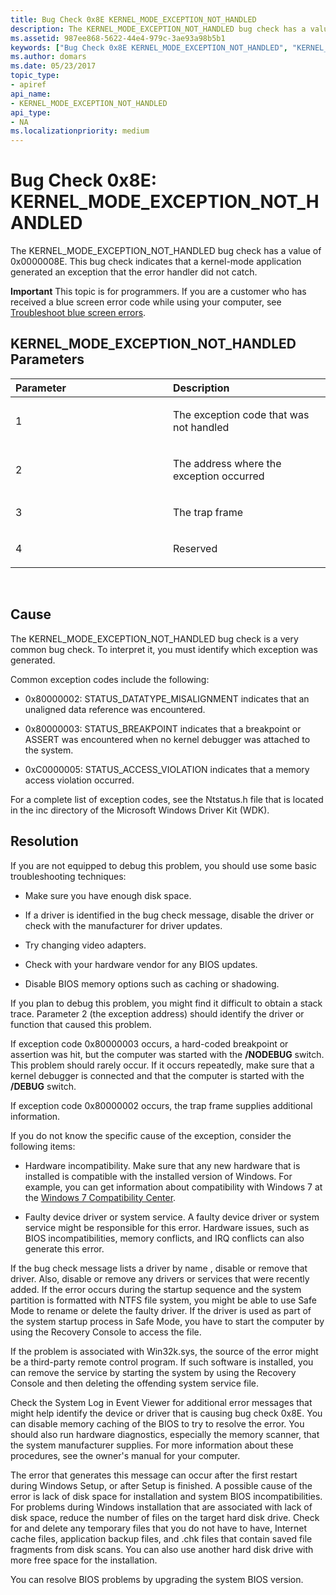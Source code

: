 ```yaml
---
title: Bug Check 0x8E KERNEL_MODE_EXCEPTION_NOT_HANDLED
description: The KERNEL_MODE_EXCEPTION_NOT_HANDLED bug check has a value of 0x0000008E. This bug check indicates that a kernel-mode application generated an exception that the error handler did not catch.
ms.assetid: 987ee868-5622-44e4-979c-3ae93a98b5b1
keywords: ["Bug Check 0x8E KERNEL_MODE_EXCEPTION_NOT_HANDLED", "KERNEL_MODE_EXCEPTION_NOT_HANDLED"]
ms.author: domars
ms.date: 05/23/2017
topic_type:
- apiref
api_name:
- KERNEL_MODE_EXCEPTION_NOT_HANDLED
api_type:
- NA
ms.localizationpriority: medium
---
```


# Bug Check 0x8E: KERNEL\_MODE\_EXCEPTION\_NOT\_HANDLED


The KERNEL\_MODE\_EXCEPTION\_NOT\_HANDLED bug check has a value of 0x0000008E. This bug check indicates that a kernel-mode application generated an exception that the error handler did not catch.

**Important** This topic is for programmers. If you are a customer who has received a blue screen error code while using your computer, see [Troubleshoot blue screen errors](https://windows.microsoft.com/windows-10/troubleshoot-blue-screen-errors).

## KERNEL\_MODE\_EXCEPTION\_NOT\_HANDLED Parameters


<table>
<colgroup>
<col width="50%" />
<col width="50%" />
</colgroup>
<thead>
<tr class="header">
<th align="left">Parameter</th>
<th align="left">Description</th>
</tr>
</thead>
<tbody>
<tr class="odd">
<td align="left"><p>1</p></td>
<td align="left"><p>The exception code that was not handled</p></td>
</tr>
<tr class="even">
<td align="left"><p>2</p></td>
<td align="left"><p>The address where the exception occurred</p></td>
</tr>
<tr class="odd">
<td align="left"><p>3</p></td>
<td align="left"><p>The trap frame</p></td>
</tr>
<tr class="even">
<td align="left"><p>4</p></td>
<td align="left"><p>Reserved</p></td>
</tr>
</tbody>
</table>

 

Cause
-----

The KERNEL\_MODE\_EXCEPTION\_NOT\_HANDLED bug check is a very common bug check. To interpret it, you must identify which exception was generated.

Common exception codes include the following:

-   0x80000002: STATUS\_DATATYPE\_MISALIGNMENT indicates that an unaligned data reference was encountered.

-   0x80000003: STATUS\_BREAKPOINT indicates that a breakpoint or ASSERT was encountered when no kernel debugger was attached to the system.

-   0xC0000005: STATUS\_ACCESS\_VIOLATION indicates that a memory access violation occurred.

For a complete list of exception codes, see the Ntstatus.h file that is located in the inc directory of the Microsoft Windows Driver Kit (WDK).

Resolution
----------

If you are not equipped to debug this problem, you should use some basic troubleshooting techniques:

-   Make sure you have enough disk space.

-   If a driver is identified in the bug check message, disable the driver or check with the manufacturer for driver updates.

-   Try changing video adapters.

-   Check with your hardware vendor for any BIOS updates.

-   Disable BIOS memory options such as caching or shadowing.

If you plan to debug this problem, you might find it difficult to obtain a stack trace. Parameter 2 (the exception address) should identify the driver or function that caused this problem.

If exception code 0x80000003 occurs, a hard-coded breakpoint or assertion was hit, but the computer was started with the **/NODEBUG** switch. This problem should rarely occur. If it occurs repeatedly, make sure that a kernel debugger is connected and that the computer is started with the **/DEBUG** switch.

If exception code 0x80000002 occurs, the trap frame supplies additional information.

If you do not know the specific cause of the exception, consider the following items:

-   Hardware incompatibility. Make sure that any new hardware that is installed is compatible with the installed version of Windows. For example, you can get information about compatibility with Windows 7 at the [Windows 7 Compatibility Center](https://go.microsoft.com/fwlink/p/?LinkID=246806).

-   Faulty device driver or system service. A faulty device driver or system service might be responsible for this error. Hardware issues, such as BIOS incompatibilities, memory conflicts, and IRQ conflicts can also generate this error.

If the bug check message lists a driver by name , disable or remove that driver. Also, disable or remove any drivers or services that were recently added. If the error occurs during the startup sequence and the system partition is formatted with NTFS file system, you might be able to use Safe Mode to rename or delete the faulty driver. If the driver is used as part of the system startup process in Safe Mode, you have to start the computer by using the Recovery Console to access the file.

If the problem is associated with Win32k.sys, the source of the error might be a third-party remote control program. If such software is installed, you can remove the service by starting the system by using the Recovery Console and then deleting the offending system service file.

Check the System Log in Event Viewer for additional error messages that might help identify the device or driver that is causing bug check 0x8E. You can disable memory caching of the BIOS to try to resolve the error. You should also run hardware diagnostics, especially the memory scanner, that the system manufacturer supplies. For more information about these procedures, see the owner's manual for your computer.

The error that generates this message can occur after the first restart during Windows Setup, or after Setup is finished. A possible cause of the error is lack of disk space for installation and system BIOS incompatibilities. For problems during Windows installation that are associated with lack of disk space, reduce the number of files on the target hard disk drive. Check for and delete any temporary files that you do not have to have, Internet cache files, application backup files, and .chk files that contain saved file fragments from disk scans. You can also use another hard disk drive with more free space for the installation.

You can resolve BIOS problems by upgrading the system BIOS version.

 

 




